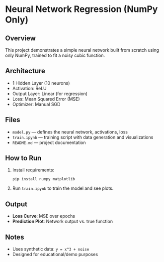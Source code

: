 
# Neural Network Regression (NumPy Only)

## Overview

This project demonstrates a simple neural network built from scratch using only NumPy, trained to fit a noisy cubic function.

## Architecture

- 1 Hidden Layer (10 neurons)
- Activation: ReLU
- Output Layer: Linear (for regression)
- Loss: Mean Squared Error (MSE)
- Optimizer: Manual SGD

## Files

- `model.py` — defines the neural network, activations, loss
- `train.ipynb` — training script with data generation and visualizations
- `README.md` — project documentation

## How to Run

1. Install requirements:
   ```
   pip install numpy matplotlib
   ```

2. Run `train.ipynb` to train the model and see plots.

## Output

- **Loss Curve**: MSE over epochs
- **Prediction Plot**: Network output vs. true function

## Notes

- Uses synthetic data: `y = x^3 + noise`
- Designed for educational/demo purposes
